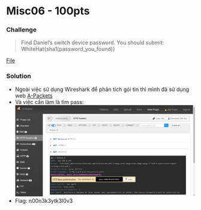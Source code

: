 # Misc06 - 100pts
### Challenge
>Find Daniel’s switch device password.
You should submit: WhiteHat{sha1(password_you_found)}

[File](switch.pcapng)
### Solution
- Ngoài việc sử dụng Wireshark để phân tích gói tin thì mình đã sử dụng web [A-Packets](https://apackets.com/)
- Và việc cần làm là tìm pass:                   
![](1.png)
- Flag: n00n3k3ytk3l0v3
